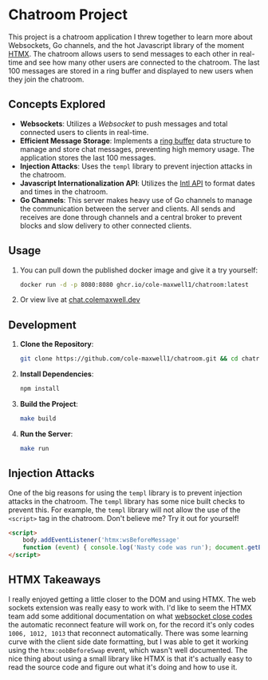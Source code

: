 # Chatroom Project

This project is a chatroom application I threw together to learn more about Websockets, Go channels, and the hot Javascript library of the moment [HTMX](https://htmx.org/). The chatroom allows users to send messages to each other in real-time and see how many other users are connected to the chatroom. The last 100 messages are stored in a ring buffer and displayed to new users when they join the chatroom.

## Concepts Explored

- **Websockets**: Utilizes a *Websocket* to push messages and total connected users to clients in real-time.
- **Efficient Message Storage**: Implements a [ring buffer](https://en.wikipedia.org/wiki/Circular_buffer) data structure to manage and store chat messages, preventing high memory usage. The application stores the last 100 messages.
- **Injection Attacks**: Uses the `templ` library to prevent injection attacks in the chatroom.
- **Javascript Internationalization API**: Utilizes the [Intl API](https://developer.mozilla.org/en-US/docs/Web/JavaScript/Reference/Global_Objects/Intl) to format dates and times in the chatroom.
- **Go Channels**: This server makes heavy use of Go channels to manage the communication between the server and clients. All sends and receives are done through channels and a central broker to prevent blocks and slow delivery to other connected clients.

## Usage

 1. You can pull down the published docker image and give it a try yourself:
    ```sh
    docker run -d -p 8080:8080 ghcr.io/cole-maxwell1/chatroom:latest
    ```
 1. Or view live at [chat.colemaxwell.dev](https://chat.colemaxwell.dev/)

## Development

1. **Clone the Repository**:
    ```sh
    git clone https://github.com/cole-maxwell1/chatroom.git && cd chatroom
    ```

1. **Install Dependencies**:
    ```sh
    npm install
    ```

1. **Build the Project**:
    ```sh
    make build
    ```

1. **Run the Server**:
    ```sh
    make run
    ```

## Injection Attacks
One of the big reasons for using the `templ` library is to prevent injection attacks in the chatroom. The `templ` library has some nice built checks to prevent this. For example, the `templ` library will not allow the use of the `<script>` tag in the chatroom. Don't believe me? Try it out for yourself!
```html
<script> 
    body.addEventListener('htmx:wsBeforeMessage'
    function (event) { console.log('Nasty code was run'); document.getElementById('status').innerText = 'Nasty code was run!!!'; }); 
</script>
```

## HTMX Takeaways
I really enjoyed getting a little closer to the DOM and using HTMX. The web sockets extension was really easy to work with. I'd like to seem the HTMX team add some additional documentation on what [websocket close codes](https://developer.mozilla.org/en-US/docs/Web/API/CloseEvent/code) the automatic reconnect feature will work on, for the record it's only codes `1006, 1012, 1013` that reconnect automatically. There was some learning curve with the client side date formatting, but I was able to get it working using the `htmx:oobBeforeSwap` event, which wasn't well documented. The nice thing about using a small library like HTMX is that it's actually easy to read the source code and figure out what it's doing and how to use it.

